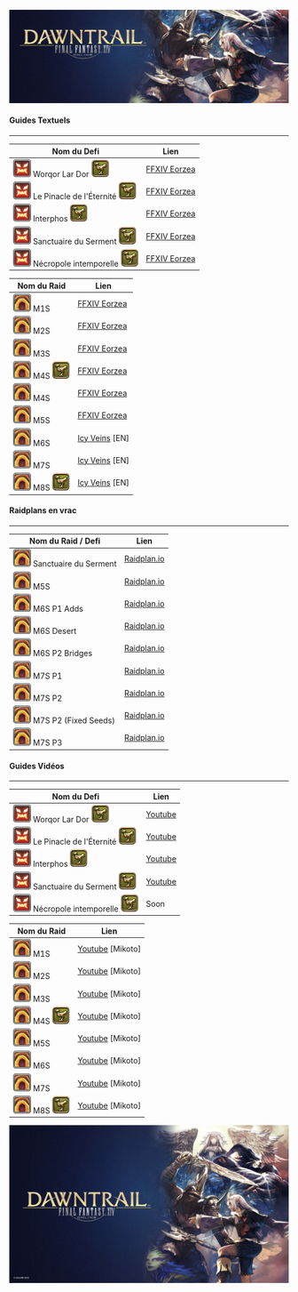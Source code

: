 ![DT Logo](img/Dawntrail_Logo.png)

#### Guides Textuels
---

| Nom du Defi                          | Lien                                                         |
| ------------------------------------ | ------------------------------------------------------------ |
| ![trial](img/trial.png) Worqor Lar Dor ![mount](img/mount.png) | [FFXIV Eorzea](https://www.ffxiv-eorzea.com/guides-instances/defis/extreme/dawntrail-extreme/guide-valigarmanda-extreme-worqor-lar-dor/2024/09/16/) |
| ![trial](img/trial.png) Le Pinacle de l'Éternité ![mount](img/mount.png) | [FFXIV Eorzea](https://www.ffxiv-eorzea.com/guides-instances/guide-zarool/2024/08/01/)                                                    |
| ![trial](img/trial.png) Interphos ![mount](img/mount.png) | [FFXIV Eorzea](https://www.ffxiv-eorzea.com/guides-instances/guide-reine-eternite-extreme-interphos/2024/12/11/)                                         |
| ![trial](img/trial.png) Sanctuaire du Serment ![mount](img/mount.png) | [FFXIV Eorzea](https://www.ffxiv-eorzea.com/guides-instances/guide-zelenia-extreme-sanctuaire-du-serment/2025/04/07/)                        |
| ![trial](img/trial.png) Nécropole intemporelle ![mount](img/mount.png) | [FFXIV Eorzea](https://www.ffxiv-eorzea.com/guides-instances/guide-darkness-extreme-la-necropole-intemporelle/2025/09/10/)                  |

| Nom du Raid            | Lien |
| ---------------------- | ---- |
| ![raid](img/raid.png) M1S | [FFXIV Eorzea](https://www.ffxiv-eorzea.com/guides-instances/guide-arcadion-sadique-m1s-poids-mi-lourds-cca-m1s/2024/12/27/)                                 |
| ![raid](img/raid.png) M2S | [FFXIV Eorzea](https://www.ffxiv-eorzea.com/guides-instances/guide-arcadion-sadique-m2s-poids-mi-lourds-cca-m2s/2024/11/12/)                                 |
| ![raid](img/raid.png) M3S | [FFXIV Eorzea](https://www.ffxiv-eorzea.com/guides-instances/guide-arcadion-sadique-m3s-poids-mi-lourds-cca-m3s/2024/12/20/)                                 |
| ![raid](img/raid.png) M4S ![mount](img/mount.png) | [FFXIV Eorzea](https://www.ffxiv-eorzea.com/guides-instances/guide-arcadion-sadique-m4s-phase-1-poids-mi-lourds-cca-m4s/2025/02/09/) |
| ![raid](img/raid.png) M4S | [FFXIV Eorzea](https://www.ffxiv-eorzea.com/guides-instances/guide-arcadion-sadique-m4s-phase-2-poids-mi-lourds-cca-m4s/2025/02/09/)                         |
| ![raid](img/raid.png) M5S | [FFXIV Eorzea](https://www.ffxiv-eorzea.com/guides-instances/guide-arcadion-sadique-m5s-poids-lourd-leger-cca-m1s/2025/06/14/)                               |
| ![raid](img/raid.png) M6S | [Icy Veins](https://www.icy-veins.com/ffxiv/aac-cruiserweight-m2-savage-raid-guide) [EN]                                                                                       |
| ![raid](img/raid.png) M7S | [Icy Veins](https://www.icy-veins.com/ffxiv/aac-cruiserweight-m3-savage-raid-guide) [EN]                                                                                       |
| ![raid](img/raid.png) M8S ![mount](img/mount.png) | [Icy Veins](https://www.icy-veins.com/ffxiv/aac-cruiserweight-m4-savage-raid-guide) [EN]                                                               |

#### Raidplans en vrac
---

| Nom du Raid / Defi           | Lien |
| ---------------------- | ---- |
| ![raid](img/raid.png) Sanctuaire du Serment  | [Raidplan.io](https://raidplan.io/plan/acWA-JTlEzA7SWMG)                                 |
| ![raid](img/raid.png) M5S                    | [Raidplan.io](https://raidplan.io/plan/pztjVHnzfhEkg6pH)                                 |
| ![raid](img/raid.png) M6S P1 Adds            | [Raidplan.io](https://raidplan.io/plan/Pgj53K49w8LAZpI6)                                 |
| ![raid](img/raid.png) M6S Desert             | [Raidplan.io](https://raidplan.io/plan/NWiAOP4kdekXg9mg)                                 |
| ![raid](img/raid.png) M6S P2 Bridges         | [Raidplan.io](https://raidplan.io/plan/f0forhkOQMkVL3-I)                                 |
| ![raid](img/raid.png) M7S P1                 | [Raidplan.io](https://raidplan.io/plan/PWFgPfz0vL7runO2)                                 |
| ![raid](img/raid.png) M7S P2                 | [Raidplan.io](https://raidplan.io/plan/gIcsj6_cyedVQON7)                                 |
| ![raid](img/raid.png) M7S P2 (Fixed Seeds)   | [Raidplan.io](https://raidplan.io/plan/-lZai2v34Y8bC15S)                                 |
| ![raid](img/raid.png) M7S P3                 | [Raidplan.io](https://raidplan.io/plan/DEijc3hhq_CNGaRg)                                 |

#### Guides Vidéos

---

| Nom du Defi                          | Lien                                                         |
| ------------------------------------ | ------------------------------------------------------------ |
| ![trial](img/trial.png) Worqor Lar Dor ![mount](img/mount.png) | [Youtube](https://youtu.be/0BHlT9TbyJc?si=OwGUSrwjEupUWLIK)                                             |
| ![trial](img/trial.png) Le Pinacle de l'Éternité ![mount](img/mount.png) | [Youtube](https://www.youtube.com/watch?v=uB_-7hCoR-s)                                        |
| ![trial](img/trial.png) Interphos ![mount](img/mount.png) | [Youtube](https://youtu.be/l5OnNQiWXAo?si=Ldpoyd_NDvhbKIu0)                                                  |
| ![trial](img/trial.png) Sanctuaire du Serment ![mount](img/mount.png) | [Youtube](https://youtu.be/HWTwIYK_Akg?si=8Rf6M1EnIqva-iYz)                                      |
| ![trial](img/trial.png) Nécropole intemporelle ![mount](img/mount.png) | Soon                                                                                  |

| Nom du Raid            | Lien                                                         |
| ---------------------- | ------------------------------------------------------------ |
| ![raid](img/raid.png) M1S | [Youtube](https://youtu.be/i6gyp6_MQnE?si=eOmdcs0Ph-Rv6olg) [Mikoto]                         |
| ![raid](img/raid.png) M2S | [Youtube](https://youtu.be/rEmc3AxQqDE?si=lTAOEfJvxpzZjvPV) [Mikoto]                         |
| ![raid](img/raid.png) M3S | [Youtube](https://youtu.be/fsyDXdss_qw?si=2SEESFVTJFkPfyWz) [Mikoto]                         |
| ![raid](img/raid.png) M4S ![mount](img/mount.png) | [Youtube](https://youtu.be/ZioFXxs1KyQ?si=iAFuEThGwrBLBV67) [Mikoto] |
| ![raid](img/raid.png) M5S | [Youtube](https://youtu.be/hu9DUu_BK4M?si=F5QA7wKuEtaFhbxn) [Mikoto]                         |
| ![raid](img/raid.png) M6S | [Youtube](https://youtu.be/sKzGuecISfg?si=buqYGrfrkNd5Pu3s) [Mikoto]                         |
| ![raid](img/raid.png) M7S | [Youtube](https://youtu.be/rFxzkEVCyto?si=mA-uNrnFCwsJPlVh) [Mikoto]                         |
| ![raid](img/raid.png) M8S ![mount](img/mount.png) | [Youtube](https://youtu.be/qW3qQ3eX65U?si=rYjAjN562PZy1LTl) [Mikoto] |

![DT Footer](img/DT_footer.jpg)